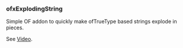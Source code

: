 ### ofxExplodingString

Simple OF addon to quickly make ofTrueType based strings explode in pieces.

See [Video](https://github.com/akrinke/Font-Stash). 



